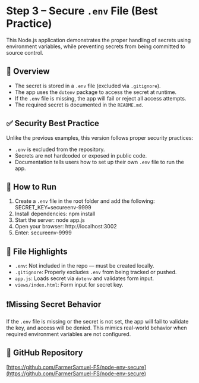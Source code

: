 # Step 3 – Secure `.env` File (Best Practice)

This Node.js application demonstrates the proper handling of secrets using environment variables, while preventing secrets from being committed to source control.

## 🔐 Overview

- The secret is stored in a `.env` file (excluded via `.gitignore`).
- The app uses the `dotenv` package to access the secret at runtime.
- If the `.env` file is missing, the app will fail or reject all access attempts.
- The required secret is documented in the `README.md`.

## ✅ Security Best Practice

Unlike the previous examples, this version follows proper security practices:

- `.env` is excluded from the repository.
- Secrets are not hardcoded or exposed in public code.
- Documentation tells users how to set up their own `.env` file to run the app.

## 🧪 How to Run

1. Create a `.env` file in the root folder and add the following: SECRET_KEY=secureenv-9999
2. Install dependencies: npm install
3. Start the server: node app.js
4. Open your browser: http://localhost:3002
5. Enter: secureenv-9999

## 📁 File Highlights

- `.env`: Not included in the repo — must be created locally.
- `.gitignore`: Properly excludes `.env` from being tracked or pushed.
- `app.js`: Loads secret via `dotenv` and validates form input.
- `views/index.html`: Form input for secret key.

## ❗Missing Secret Behavior

If the `.env` file is missing or the secret is not set, the app will fail to validate the key, and access will be denied. This mimics real-world behavior when required environment variables are not configured.

## 🔗 GitHub Repository

[https://github.com/FarmerSamuel-FS/node-env-secure](https://github.com/FarmerSamuel-FS/node-env-secure)
